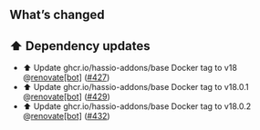 ## What’s changed

## ⬆️ Dependency updates

- ⬆️ Update ghcr.io/hassio-addons/base Docker tag to v18 @[renovate[bot]](https://github.com/apps/renovate) ([#427](https://github.com/hassio-addons/addon-appdaemon/pull/427))
- ⬆️ Update ghcr.io/hassio-addons/base Docker tag to v18.0.1 @[renovate[bot]](https://github.com/apps/renovate) ([#429](https://github.com/hassio-addons/addon-appdaemon/pull/429))
- ⬆️ Update ghcr.io/hassio-addons/base Docker tag to v18.0.2 @[renovate[bot]](https://github.com/apps/renovate) ([#432](https://github.com/hassio-addons/addon-appdaemon/pull/432))
